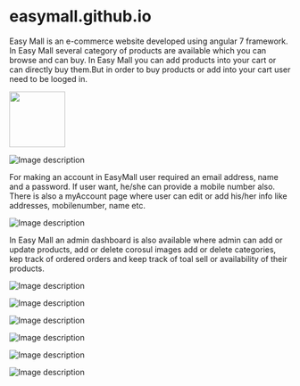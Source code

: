# easymall.github.io
Easy Mall is an e-commerce website developed using angular 7 framework.
In Easy Mall several category of products are available which you can browse and can buy.
In Easy Mall you can add products into your cart or can directly buy them.But in order to buy products 
or add into your cart user need to be looged in.

<img src="https://github.com/Navneet-chaurasia/easymall.github.io/blob/master/easymall%20images/Screenshot_20200329_104713_com.huawei.himovie.overseas.jpg" width="100" height="100">


![Image description](https://github.com/Navneet-chaurasia/easymall.github.io/blob/master/easymall%20images/Screenshot_20200329_104713_com.huawei.himovie.overseas.jpg?s=250)


For making an account in EasyMall user required an email address, name and a password.
If user want, he/she can provide a mobile number also.
There is also a myAccount page where user can edit or add his/her info like addresses, mobilenumber, name etc.

![Image description](https://github.com/Navneet-chaurasia/easymall.github.io/blob/master/easymall%20images/Screenshot_20200329_104726_com.huawei.himovie.overseas.jpg)

In Easy Mall an admin dashboard is also available where admin can add or update products, add or delete corosul images
add or delete categories, kep track of ordered orders and keep track of toal sell or availability of their products.


![Image description](https://github.com/Navneet-chaurasia/easymall.github.io/blob/master/easymall%20images/Screenshot_20200329_104733_com.huawei.himovie.overseas.jpg)

![Image description](https://github.com/Navneet-chaurasia/easymall.github.io/blob/master/easymall%20images/Screenshot_20200329_104743_com.huawei.himovie.overseas.jpg)


![Image description](https://github.com/Navneet-chaurasia/easymall.github.io/blob/master/easymall%20images/Screenshot_20200329_104749_com.huawei.himovie.overseas.jpg)


![Image description](https://github.com/Navneet-chaurasia/easymall.github.io/blob/master/easymall%20images/Screenshot_20200329_104800_com.huawei.himovie.overseas.jpg)


![Image description](https://github.com/Navneet-chaurasia/easymall.github.io/blob/master/easymall%20images/Screenshot_20200329_104823_com.huawei.himovie.overseas.jpg)



![Image description](https://github.com/Navneet-chaurasia/easymall.github.io/blob/master/easymall%20images/Screenshot_20200329_104846_com.huawei.himovie.overseas.jpg)



